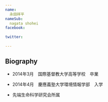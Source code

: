 ```yaml
---
name:
  永田祥平
nameSub:
  nagata shohei
facebook:
 
twitter:
  
---
```




## Biography

- 2014年3月　国際基督教大学高等学校　卒業

- 2014年4月　慶應義塾大学環境情報学部　入学

- 先端生命科学研究会所属

